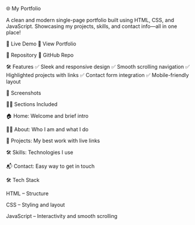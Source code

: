 🌐 My Portfolio

A clean and modern single-page portfolio built using HTML, CSS, and JavaScript. Showcasing my projects, skills, and contact info—all in one place!

🚀 Live Demo
🔗 View Portfolio

📂 Repository
🔗 GitHub Repo

🛠️ Features
✅ Sleek and responsive design
✅ Smooth scrolling navigation
✅ Highlighted projects with links
✅ Contact form integration
✅ Mobile-friendly layout

📸 Screenshots

👨‍💻 Sections Included

🏠 Home: Welcome and brief intro

👨‍🎓 About: Who I am and what I do

💼 Projects: My best work with live links

🛠️ Skills: Technologies I use

📬 Contact: Easy way to get in touch

🛠️ Tech Stack

HTML – Structure

CSS – Styling and layout

JavaScript – Interactivity and smooth scrolling
